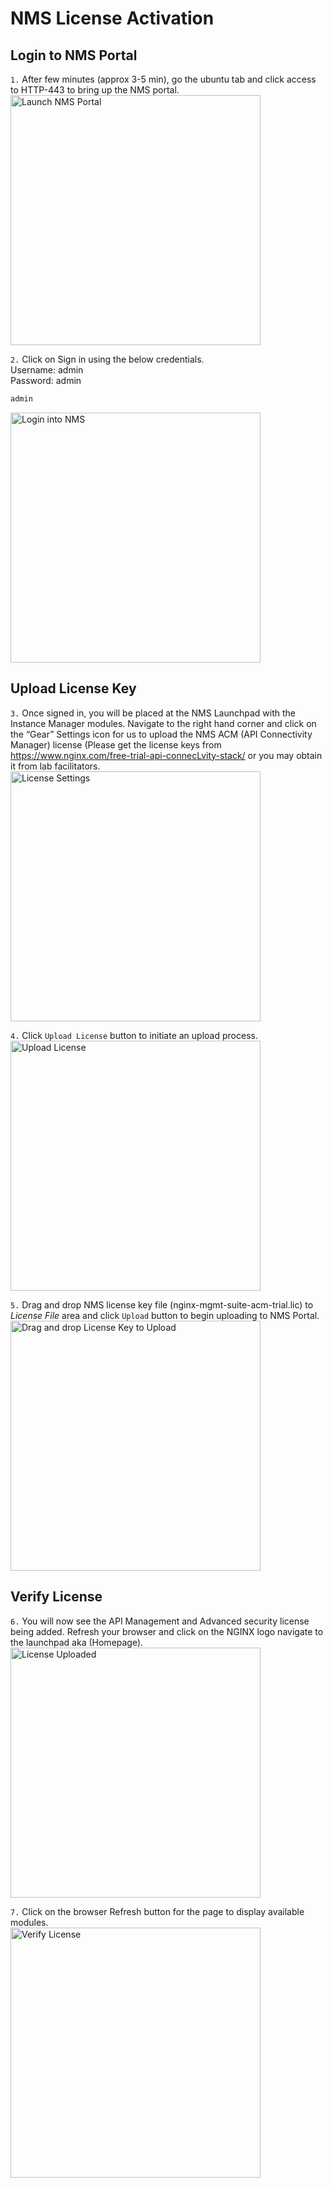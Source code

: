 # NMS License Activation

## Login to NMS Portal
`1.` After few minutes (approx 3-5 min), go the ubuntu tab and click access to HTTP-443 to bring up the NMS portal.<br>
<img width="400" alt="Launch NMS Portal" src="https://github.com/donchai/nginx-103/assets/6828772/e1ce4383-689c-4eb1-93ae-479d09c6260f"><br>

`2.` Click on Sign in using the below credentials.<br>
Username: admin<br>
Password: admin<br>
```bash
admin
```
<img width="400" alt="Login into NMS" src="https://github.com/donchai/nginx-103/assets/6828772/6c60fa67-50b8-4383-829d-694f8c3ee13d"><br>

## Upload License Key
`3.` Once signed in, you will be placed at the NMS Launchpad with the Instance Manager modules. Navigate to the right hand corner and click on the “Gear” Settings icon for us to upload the NMS ACM (API Connectivity Manager) license (Please get the license keys from https://www.nginx.com/free-trial-api-connecLvity-stack/ or you may obtain it from lab facilitators.<br>
<img width="400" alt="License Settings" src="https://github.com/donchai/nginx-103/assets/6828772/036c246d-76fc-4a6f-b947-1b4d788ae883"><br>

`4.` Click `Upload License` button to initiate an upload process.<br>
<img width="400" alt="Upload License" src="https://github.com/donchai/nginx-103/assets/6828772/1058def6-7bc5-460e-beac-8d0c81f22774"><br>

`5.` Drag and drop NMS license key file (nginx-mgmt-suite-acm-trial.lic) to *License File* area and click `Upload` button to begin uploading to NMS Portal.<br>
<img width="400" alt="Drag and drop License Key to Upload" src="https://github.com/donchai/nginx-103/assets/6828772/679864d2-5855-44e4-8889-1972e361cdb9"><br>

## Verify License
`6.` You will now see the API Management and Advanced security license being added. Refresh your browser and click on the NGINX logo navigate to the launchpad aka (Homepage).<br>
<img width="400 " alt="License Uploaded" src="https://github.com/donchai/nginx-103/assets/6828772/10240752-ccf7-4307-a97c-bbd4a1df7d4e"><br>

`7.` Click on the browser Refresh button for the page to display available modules.<br>
<img width="400" alt="Verify License" src="https://github.com/donchai/nginx-103/assets/6828772/3981975f-395c-4076-9475-0834cc23390d"><br>


